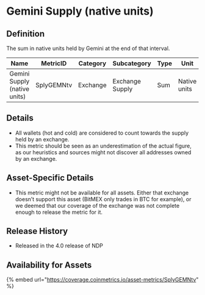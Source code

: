 # Gemini Supply (native units)

## Definition

The sum in native units held by Gemini at the end of that interval.

| Name                         | MetricID   | Category | Subcategory     | Type | Unit         | Interval |
| ---------------------------- | ---------- | -------- | --------------- | ---- | ------------ | -------- |
| Gemini Supply (native units) | SplyGEMNtv | Exchange | Exchange Supply | Sum  | Native units | 1 day    |

## Details

* All wallets (hot and cold) are considered to count towards the supply held by an exchange.
* This metric should be seen as an underestimation of the actual figure, as our heuristics and sources might not discover all addresses owned by an exchange.

## Asset-Specific Details

* This metric might not be available for all assets. Either that exchange doesn’t support this asset (BitMEX only trades in BTC for example), or we deemed that our coverage of the exchange was not complete enough to release the metric for it.

## Release History

* Released in the 4.0 release of NDP

## Availability for Assets

{% embed url="https://coverage.coinmetrics.io/asset-metrics/SplyGEMNtv" %}
